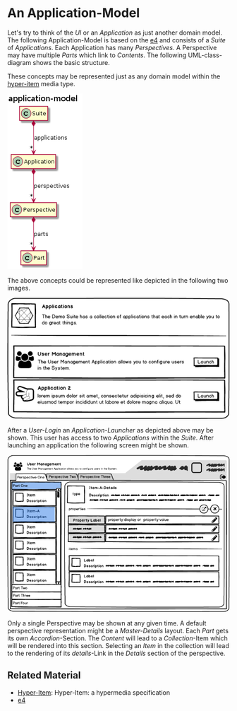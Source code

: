 # An Application-Model

Let's try to think of the *UI* or an *Application* as just another domain model. The following Application-Model is based on the [e4](http://help.eclipse.org/neon/index.jsp?topic=%2Forg.eclipse.platform.doc.isv%2Freference%2Fapi%2Forg%2Feclipse%2Fe4%2Fui%2Fmodel%2Fapplication%2Fpackage-summary.html) and consists of a *Suite* of *Applications*. Each Application has many *Perspectives*. A Perspective may have multiple *Parts* which link to *Contents*. The following UML-class-diagram shows the basic structure.

These concepts may be represented just as any domain model within the [hyper-item](README.md) media type. 

![application-model](img/application-model.png)

The above concepts could be represented like depicted in the following two images.

![application](img/Launcher.png)

After a *User-Login* an *Application-Launcher* as depicted above may be shown. This user has access to two *Applications* within the *Suite*. After launching an application the following screen might be shown.

![application](img/Application.png)

Only a single Perspective may be shown at any given time. A default perspective representation might be a *Master-Details* layout. Each *Part* gets its own *Accordion*-Section. The *Content* will lead to a *Collection*-Item which will be rendered into this section. Selecting an *Item* in the collection will lead to the rendering of its *details*-Link in the *Details* section of the perspective. 

## Related Material

- [Hyper-Item](README.md): Hyper-Item: a hypermedia specification
- [e4](http://help.eclipse.org/neon/index.jsp?topic=%2Forg.eclipse.platform.doc.isv%2Freference%2Fapi%2Forg%2Feclipse%2Fe4%2Fui%2Fmodel%2Fapplication%2Fpackage-summary.html)